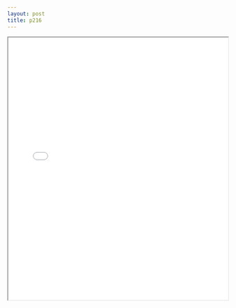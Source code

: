 ```yaml
---
layout: post
title: p216
---
```


<div class="pdf-container">
<iframe src="/ea/assets/pdfs/p216.pdf" height="600" width="100%" allowFullScreen="true"></iframe>
</div>

